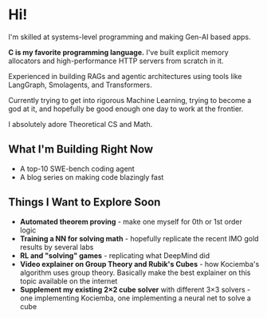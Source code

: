 # Hi!

I'm skilled at systems-level programming and making Gen-AI based apps.

**C is my favorite programming language.** I've built explicit memory allocators and high-performance HTTP servers from scratch in it.

Experienced in building RAGs and agentic architectures using tools like LangGraph, Smolagents, and Transformers.

Currently trying to get into rigorous Machine Learning, trying to become a god at it, and hopefully be good enough one day to work at the frontier.

I absolutely adore Theoretical CS and Math.

## What I'm Building Right Now
* A top-10 SWE-bench coding agent
* A blog series on making code blazingly fast

## Things I Want to Explore Soon
* **Automated theorem proving** - make one myself for 0th or 1st order logic
* **Training a NN for solving math** - hopefully replicate the recent IMO gold results by several labs
* **RL and "solving" games** - replicating what DeepMind did
* **Video explainer on Group Theory and Rubik's Cubes** - how Kociemba's algorithm uses group theory. Basically make the best explainer on this topic available on the internet
* **Supplement my existing 2×2 cube solver** with different 3×3 solvers - one implementing Kociemba, one implementing a neural net to solve a cube


